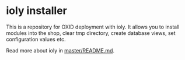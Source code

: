 ioly installer
===

This is a repository for OXID deployment with ioly. It allows you to install modules into the shop, clear tmp directory,
create database views, set configuration values etc.

Read more about ioly in [master/README.md](https://github.com/ioly/ioly/blob/master/README.md).
